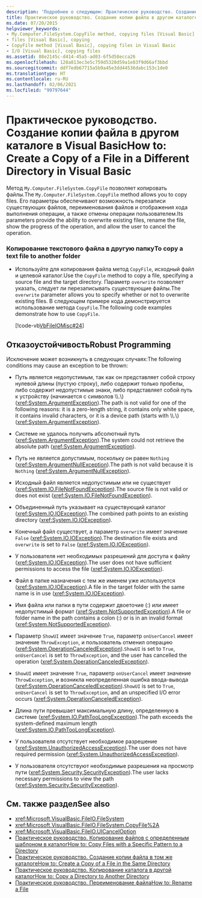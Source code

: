```yaml
---
description: 'Подробнее о следующем: Практическое руководство. Создание копии файла в другом каталоге в Visual Basic'
title: Практическое руководство. Создание копии файла в другом каталоге
ms.date: 07/20/2015
helpviewer_keywords:
- My.Computer.FileSystem.CopyFile method, copying files [Visual Basic]
- files [Visual Basic], copying
- CopyFile method [Visual Basic], copying files in Visual Basic
- I/O [Visual Basic], copying files
ms.assetid: 88e2145c-d414-45a5-ad03-6f5d58ecca26
ms.openlocfilehash: 128a813ec3e5c759d5320d59a1e83f9d66af3bbd
ms.sourcegitcommit: ddf7edb67715a5b9a45e3dd44536dabc153c1de0
ms.translationtype: HT
ms.contentlocale: ru-RU
ms.lasthandoff: 02/06/2021
ms.locfileid: "99797644"
---
```

# <a name="how-to-create-a-copy-of-a-file-in-a-different-directory-in-visual-basic"></a><span data-ttu-id="15763-103">Практическое руководство. Создание копии файла в другом каталоге в Visual Basic</span><span class="sxs-lookup"><span data-stu-id="15763-103">How to: Create a Copy of a File in a Different Directory in Visual Basic</span></span>

<span data-ttu-id="15763-104">Метод `My.Computer.FileSystem.CopyFile` позволяет копировать файлы.</span><span class="sxs-lookup"><span data-stu-id="15763-104">The `My.Computer.FileSystem.CopyFile` method allows you to copy files.</span></span> <span data-ttu-id="15763-105">Его параметры обеспечивают возможность перезаписи существующих файлов, переименования файлов и отображения хода выполнения операции, а также отмены операции пользователем.</span><span class="sxs-lookup"><span data-stu-id="15763-105">Its parameters provide the ability to overwrite existing files, rename the file, show the progress of the operation, and allow the user to cancel the operation.</span></span>  
  
### <a name="to-copy-a-text-file-to-another-folder"></a><span data-ttu-id="15763-106">Копирование текстового файла в другую папку</span><span class="sxs-lookup"><span data-stu-id="15763-106">To copy a text file to another folder</span></span>  
  
- <span data-ttu-id="15763-107">Используйте для копирования файла метод `CopyFile`, исходный файл и целевой каталог.</span><span class="sxs-lookup"><span data-stu-id="15763-107">Use the `CopyFile` method to copy a file, specifying a source file and the target directory.</span></span> <span data-ttu-id="15763-108">Параметр `overwrite` позволяет указать, следует ли перезаписывать существующие файлы.</span><span class="sxs-lookup"><span data-stu-id="15763-108">The `overwrite` parameter allows you to specify whether or not to overwrite existing files.</span></span> <span data-ttu-id="15763-109">В следующем примере кода демонстрируется использование метода `CopyFile`.</span><span class="sxs-lookup"><span data-stu-id="15763-109">The following code examples demonstrate how to use `CopyFile`.</span></span>  
  
     [!code-vb[VbFileIOMisc#24](~/samples/snippets/visualbasic/VS_Snippets_VBCSharp/VbFileIOMisc/VB/Class1.vb#24)]  
  
## <a name="robust-programming"></a><span data-ttu-id="15763-110">Отказоустойчивость</span><span class="sxs-lookup"><span data-stu-id="15763-110">Robust Programming</span></span>  

 <span data-ttu-id="15763-111">Исключение может возникнуть в следующих случаях:</span><span class="sxs-lookup"><span data-stu-id="15763-111">The following conditions may cause an exception to be thrown:</span></span>  
  
- <span data-ttu-id="15763-112">Путь является недопустимым, так как он представляет собой строку нулевой длины (пустую строку), либо содержит только пробелы, либо содержит недопустимые знаки, либо представляет собой путь к устройству (начинается с символов \\\\.\\) (<xref:System.ArgumentException>).</span><span class="sxs-lookup"><span data-stu-id="15763-112">The path is not valid for one of the following reasons: it is a zero-length string, it contains only white space, it contains invalid characters, or it is a device path (starts with \\\\.\\) (<xref:System.ArgumentException>).</span></span>  
  
- <span data-ttu-id="15763-113">Системе не удалось получить абсолютный путь (<xref:System.ArgumentException>).</span><span class="sxs-lookup"><span data-stu-id="15763-113">The system could not retrieve the absolute path (<xref:System.ArgumentException>).</span></span>  
  
- <span data-ttu-id="15763-114">Путь не является допустимым, поскольку он равен `Nothing` (<xref:System.ArgumentNullException>).</span><span class="sxs-lookup"><span data-stu-id="15763-114">The path is not valid because it is `Nothing` (<xref:System.ArgumentNullException>).</span></span>  
  
- <span data-ttu-id="15763-115">Исходный файл является недопустимым или не существует (<xref:System.IO.FileNotFoundException>).</span><span class="sxs-lookup"><span data-stu-id="15763-115">The source file is not valid or does not exist (<xref:System.IO.FileNotFoundException>).</span></span>  
  
- <span data-ttu-id="15763-116">Объединенный путь указывает на существующий каталог (<xref:System.IO.IOException>).</span><span class="sxs-lookup"><span data-stu-id="15763-116">The combined path points to an existing directory (<xref:System.IO.IOException>).</span></span>  
  
- <span data-ttu-id="15763-117">Конечный файл существует, а параметр `overwrite` имеет значение `False` (<xref:System.IO.IOException>).</span><span class="sxs-lookup"><span data-stu-id="15763-117">The destination file exists and `overwrite` is set to `False` (<xref:System.IO.IOException>).</span></span>  
  
- <span data-ttu-id="15763-118">У пользователя нет необходимых разрешений для доступа к файлу (<xref:System.IO.IOException>).</span><span class="sxs-lookup"><span data-stu-id="15763-118">The user does not have sufficient permissions to access the file (<xref:System.IO.IOException>).</span></span>  
  
- <span data-ttu-id="15763-119">Файл в папке назначения с тем же именем уже используется (<xref:System.IO.IOException>).</span><span class="sxs-lookup"><span data-stu-id="15763-119">A file in the target folder with the same name is in use (<xref:System.IO.IOException>).</span></span>  
  
- <span data-ttu-id="15763-120">Имя файла или папки в пути содержит двоеточие (:) или имеет недопустимый формат (<xref:System.NotSupportedException>).</span><span class="sxs-lookup"><span data-stu-id="15763-120">A file or folder name in the path contains a colon (:) or is in an invalid format (<xref:System.NotSupportedException>).</span></span>  
  
- <span data-ttu-id="15763-121">Параметр `ShowUI` имеет значение `True`, параметр `onUserCancel` имеет значение `ThrowException`, и пользователь отменил операцию (<xref:System.OperationCanceledException>).</span><span class="sxs-lookup"><span data-stu-id="15763-121">`ShowUI` is set to `True`, `onUserCancel` is set to `ThrowException`, and the user has cancelled the operation (<xref:System.OperationCanceledException>).</span></span>  
  
- <span data-ttu-id="15763-122">`ShowUI` имеет значение `True`, параметр `onUserCancel` имеет значение `ThrowException`, и возникла неопределенная ошибка ввода-вывода (<xref:System.OperationCanceledException>).</span><span class="sxs-lookup"><span data-stu-id="15763-122">`ShowUI` is set to `True`, `onUserCancel` is set to `ThrowException`, and an unspecified I/O error occurs (<xref:System.OperationCanceledException>).</span></span>  
  
- <span data-ttu-id="15763-123">Длина пути превышает максимальную длину, определенную в системе (<xref:System.IO.PathTooLongException>).</span><span class="sxs-lookup"><span data-stu-id="15763-123">The path exceeds the system-defined maximum length (<xref:System.IO.PathTooLongException>).</span></span>  
  
- <span data-ttu-id="15763-124">У пользователя отсутствует необходимое разрешение (<xref:System.UnauthorizedAccessException>).</span><span class="sxs-lookup"><span data-stu-id="15763-124">The user does not have required permission (<xref:System.UnauthorizedAccessException>).</span></span>  
  
- <span data-ttu-id="15763-125">У пользователя отсутствуют необходимые разрешения на просмотр пути (<xref:System.Security.SecurityException>).</span><span class="sxs-lookup"><span data-stu-id="15763-125">The user lacks necessary permissions to view the path (<xref:System.Security.SecurityException>).</span></span>  
  
## <a name="see-also"></a><span data-ttu-id="15763-126">См. также раздел</span><span class="sxs-lookup"><span data-stu-id="15763-126">See also</span></span>

- <xref:Microsoft.VisualBasic.FileIO.FileSystem>
- <xref:Microsoft.VisualBasic.FileIO.FileSystem.CopyFile%2A>
- <xref:Microsoft.VisualBasic.FileIO.UICancelOption>
- [<span data-ttu-id="15763-127">Практическое руководство. Копирование файлов с определенным шаблоном в каталог</span><span class="sxs-lookup"><span data-stu-id="15763-127">How to: Copy Files with a Specific Pattern to a Directory</span></span>](how-to-copy-files-with-a-specific-pattern-to-a-directory.md)
- [<span data-ttu-id="15763-128">Практическое руководство. Создание копии файла в том же каталоге</span><span class="sxs-lookup"><span data-stu-id="15763-128">How to: Create a Copy of a File in the Same Directory</span></span>](how-to-create-a-copy-of-a-file-in-the-same-directory.md)
- [<span data-ttu-id="15763-129">Практическое руководство. Копирование каталога в другой каталог</span><span class="sxs-lookup"><span data-stu-id="15763-129">How to: Copy a Directory to Another Directory</span></span>](how-to-copy-a-directory-to-another-directory.md)
- [<span data-ttu-id="15763-130">Практическое руководство. Переименование файла</span><span class="sxs-lookup"><span data-stu-id="15763-130">How to: Rename a File</span></span>](how-to-rename-a-file.md)
